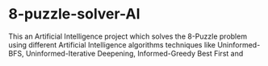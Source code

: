 # 8-puzzle-solver-AI
This an Artificial Intelligence project which solves the 8-Puzzle problem using different Artificial Intelligence algorithms techniques like Uninformed-BFS, Uninformed-Iterative Deepening, Informed-Greedy Best First and 
